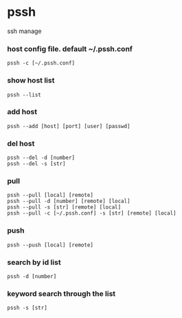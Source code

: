 # pssh
ssh manage

### host config file. default ~/.pssh.conf
    pssh -c [~/.pssh.conf]

### show host list
    pssh --list

### add host
    pssh --add [host] [port] [user] [passwd]

### del host
    pssh --del -d [number]
    pssh --del -s [str]

### pull
    pssh --pull [local] [remote]
    pssh --pull -d [number] [remote] [local]
    pssh --pull -s [str] [remote] [local]
    pssh --pull -c [~/.pssh.conf] -s [str] [remote] [local]

### push
    pssh --push [local] [remote]

### search by id list
    pssh -d [number]

### keyword search through the list
    pssh -s [str]